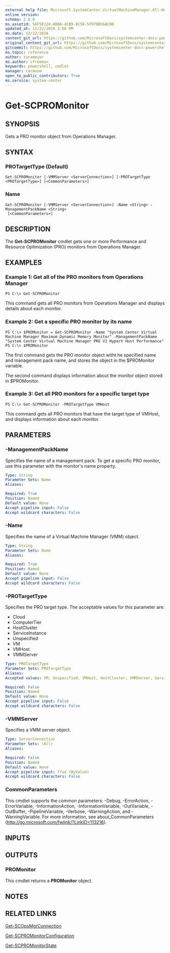 ```yaml
---
external help file: Microsoft.SystemCenter.VirtualMachineManager.dll-Help.xml
online version: 
schema: 2.0.0
ms.assetid: 5AF5E124-ABBA-4CB9-8C58-5F970B56AC0B
updated_at: 12/22/2016 3:56 PM
ms.date: 12/22/2016
content_git_url: https://github.com/MicrosoftDocs/systemcenter-docs-powershell/blob/master/systemcenter-cmdlets/SystemCenter2016/VirtualMachineManager/vlatest/Get-SCPROMonitor.md
original_content_git_url: https://github.com/MicrosoftDocs/systemcenter-docs-powershell/blob/master/systemcenter-cmdlets/SystemCenter2016/VirtualMachineManager/vlatest/Get-SCPROMonitor.md
gitcommit: https://github.com/MicrosoftDocs/systemcenter-docs-powershell/blob/96e5647587661652225fbdd2c797cd4d59d542bc/systemcenter-cmdlets/SystemCenter2016/VirtualMachineManager/vlatest/Get-SCPROMonitor.md
ms.topic: reference
author: tarameyer
ms.author: cfreeman
keywords: powershell, cmdlet
manager: carmonm
open_to_public_contributors: True
ms.service: system-center
---
```


# Get-SCPROMonitor

## SYNOPSIS
Gets a PRO monitor object from Operations Manager.

## SYNTAX

### PROTargetType (Default)
```
Get-SCPROMonitor [-VMMServer <ServerConnection>] [-PROTargetType <PROTargetType>] [<CommonParameters>]
```

### Name
```
Get-SCPROMonitor [-VMMServer <ServerConnection>] -Name <String> -ManagementPackName <String>
 [<CommonParameters>]
```

## DESCRIPTION
The **Get-SCPROMonitor** cmdlet gets one or more Performance and Resource Optimization (PRO) monitors from Operations Manager.

## EXAMPLES

### Example 1: Get all of the PRO monitors from Operations Manager
```
PS C:\> Get-SCPROMonitor
```

This command gets all PRO monitors from Operations Manager and displays details about each monitor.

### Example 2: Get a specific PRO monitor by its name
```
PS C:\> $PROMonitor = Get-SCPROMonitor -Name "System Center Virtual Machine Manager Maximum Dynamic Memory Monitor" -ManagementPackName "System Center Virtual Machine Manager PRO V2 HyperV Host Performance"
PS C:\> $PROMonitor
```

The first command gets the PRO monitor object witht he specified name and management pack name, and stores the object in the $PROMonitor variable.

The second command displays information about the monitor object stored in $PROMonitor.

### Example 3: Get all PRO monitors for a specific target type
```
PS C:\> Get-SCPROMonitor -PROTargetType VMHost
```

This command gets all PRO monitors that have the target type of VMHost, and displays information about each monitor.

## PARAMETERS

### -ManagementPackName
Specifies the name of a management pack.
To get a specific PRO monitor, use this parameter with the monitor's name property.

```yaml
Type: String
Parameter Sets: Name
Aliases: 

Required: True
Position: Named
Default value: None
Accept pipeline input: False
Accept wildcard characters: False
```

### -Name
Specifies the name of a Virtual Machine Manager (VMM) object.

```yaml
Type: String
Parameter Sets: Name
Aliases: 

Required: True
Position: Named
Default value: None
Accept pipeline input: False
Accept wildcard characters: False
```

### -PROTargetType
Specifies the PRO target type.
The acceptable values for this parameter are:

- Cloud
- ComputerTier
- HostCluster
- ServiceInstance
- Unspecified
- VM
- VMHost
- VMMServer

```yaml
Type: PROTargetType
Parameter Sets: PROTargetType
Aliases: 
Accepted values: VM, Unspecified, VMHost, HostCluster, VMMServer, ServiceInstance, ComputerTier, Cloud

Required: False
Position: Named
Default value: None
Accept pipeline input: False
Accept wildcard characters: False
```

### -VMMServer
Specifies a VMM server object.

```yaml
Type: ServerConnection
Parameter Sets: (All)
Aliases: 

Required: False
Position: Named
Default value: None
Accept pipeline input: True (ByValue)
Accept wildcard characters: False
```

### CommonParameters
This cmdlet supports the common parameters: -Debug, -ErrorAction, -ErrorVariable, -InformationAction, -InformationVariable, -OutVariable, -OutBuffer, -PipelineVariable, -Verbose, -WarningAction, and -WarningVariable. For more information, see about_CommonParameters (http://go.microsoft.com/fwlink/?LinkID=113216).

## INPUTS

## OUTPUTS

### PROMonitor
This cmdlet returns a **PROMonitor** object.

## NOTES

## RELATED LINKS

[Get-SCOpsMgrConnection](xref:SystemCenter2016/VirtualMachineManager/vlatest/Get-SCOpsMgrConnection.md)

[Get-SCPROMonitorConfiguration](xref:SystemCenter2016/VirtualMachineManager/vlatest/Get-SCPROMonitorConfiguration.md)

[Get-SCPROMonitorState](xref:SystemCenter2016/VirtualMachineManager/vlatest/Get-SCPROMonitorState.md)

